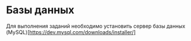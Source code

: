 # Базы данных
Для выполнения заданий необходимо установить сервер базы данных (MySQL)[https://dev.mysql.com/downloads/installer/]
